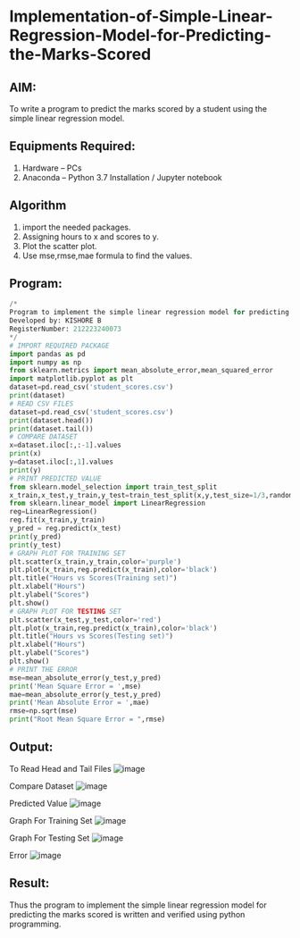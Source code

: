 # Implementation-of-Simple-Linear-Regression-Model-for-Predicting-the-Marks-Scored

## AIM:
To write a program to predict the marks scored by a student using the simple linear regression model.

## Equipments Required:
1. Hardware – PCs
2. Anaconda – Python 3.7 Installation / Jupyter notebook

## Algorithm
1. import the needed packages. 
2. Assigning hours to x and scores to y.
3. Plot the scatter plot.
4. Use mse,rmse,mae formula to find the values.

## Program:
```python
/*
Program to implement the simple linear regression model for predicting the marks scored.
Developed by: KISHORE B
RegisterNumber: 212223240073
*/
# IMPORT REQUIRED PACKAGE
import pandas as pd
import numpy as np
from sklearn.metrics import mean_absolute_error,mean_squared_error
import matplotlib.pyplot as plt
dataset=pd.read_csv('student_scores.csv')
print(dataset)
# READ CSV FILES
dataset=pd.read_csv('student_scores.csv')
print(dataset.head())
print(dataset.tail())
# COMPARE DATASET
x=dataset.iloc[:,:-1].values
print(x)
y=dataset.iloc[:,1].values
print(y)
# PRINT PREDICTED VALUE
from sklearn.model_selection import train_test_split
x_train,x_test,y_train,y_test=train_test_split(x,y,test_size=1/3,random_state=0)
from sklearn.linear_model import LinearRegression
reg=LinearRegression()
reg.fit(x_train,y_train)
y_pred = reg.predict(x_test)
print(y_pred)
print(y_test)
# GRAPH PLOT FOR TRAINING SET
plt.scatter(x_train,y_train,color='purple')
plt.plot(x_train,reg.predict(x_train),color='black')
plt.title("Hours vs Scores(Training set)")
plt.xlabel("Hours")
plt.ylabel("Scores")
plt.show()
# GRAPH PLOT FOR TESTING SET
plt.scatter(x_test,y_test,color='red')
plt.plot(x_train,reg.predict(x_train),color='black')
plt.title("Hours vs Scores(Testing set)")
plt.xlabel("Hours")
plt.ylabel("Scores")
plt.show()
# PRINT THE ERROR
mse=mean_absolute_error(y_test,y_pred)
print('Mean Square Error = ',mse)
mae=mean_absolute_error(y_test,y_pred)
print('Mean Absolute Error = ',mae)
rmse=np.sqrt(mse)
print("Root Mean Square Error = ",rmse)
```

## Output:
To Read Head and Tail Files
![image](https://github.com/codedbykishore/Implementation-of-Simple-Linear-Regression-Model-for-Predicting-the-Marks-Scored/assets/147139122/0f505b88-07a2-4c89-ac07-aad9d2a6a80b)

Compare Dataset
![image](https://github.com/codedbykishore/Implementation-of-Simple-Linear-Regression-Model-for-Predicting-the-Marks-Scored/assets/147139122/ab4e1866-d933-4a04-b4e9-696b83a6a83f)

Predicted Value
![image](https://github.com/codedbykishore/Implementation-of-Simple-Linear-Regression-Model-for-Predicting-the-Marks-Scored/assets/147139122/4eea1d85-36b6-4471-9cfd-6c692cf00a4e)

Graph For Training Set
![image](https://github.com/codedbykishore/Implementation-of-Simple-Linear-Regression-Model-for-Predicting-the-Marks-Scored/assets/147139122/007d6f64-9451-4822-9d8b-3d0e755b3d41)

Graph For Testing Set
![image](https://github.com/codedbykishore/Implementation-of-Simple-Linear-Regression-Model-for-Predicting-the-Marks-Scored/assets/147139122/c7d477a8-1d6b-4df1-b975-31829892f69a)

Error
![image](https://github.com/codedbykishore/Implementation-of-Simple-Linear-Regression-Model-for-Predicting-the-Marks-Scored/assets/147139122/af14bc9d-1ef9-473f-bba2-a050a9f9f74e)

## Result:
Thus the program to implement the simple linear regression model for predicting the marks scored is written and verified using python programming.
